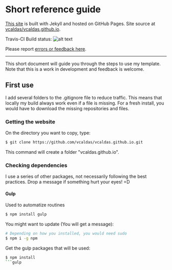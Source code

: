 
Short reference guide
=====================


[This site](http://victorcaldas.com) is built with Jekyll and hosted on GitHub Pages. Site source at
[vcaldas/vcaldas.github.io](http://github.com/vcaldas/vcaldas.github.io).

Travis-CI Build status: ![alt text](https://travis-ci.org/vcaldas/vcaldas.github.io.svg?branch=master)

Please report [errors or feedback here](https://github.com/vcaldas/vcaldas.github.io/issues).

--------------------------------------------------------------------------------

This short document will guide you through the steps to use my template. Note that this is a work in development and feedback is welcome.


## First use

I add several folders to the .gitignore file to reduce traffic. This means that locally my build always work even if a file is missing. For a fresh install, you would have to download the missing repositories and files.

### Getting the website
On the directory you want to copy, type:

``` sh
$ git clone https://github.com/vcaldas/vcaldas.github.io.git
```

This command will create a folder "vcaldas.github.io".

### Checking dependencies

I use a series of other packages, not necessarily following the best practices. Drop a message if something hurt your eyes! =D

#### Gulp
  Used to automatize routines

  ``` sh
  $ npm install gulp
  ```

  You might want to update (You will get a message):

  ``` sh
  # Depending on how you installed, you would need sudo
  $ npm i -g npm
  ```

  Get the gulp packages that will be used:

  ``` sh
  $ npm install
  ```gulp

